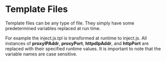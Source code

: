 # Template Files #

Template files can be any type of file. They simply have some predetermined variables replaced at run time.

For example the inject.js.tpl is transformed at runtime to inject.js. All instances of **proxyIPAddr**, **proxyPort**, **httpdIpAddr**, and **httpPort** are replaced with their specified runtime values. It is important to note that the variable names are case sensitive.
